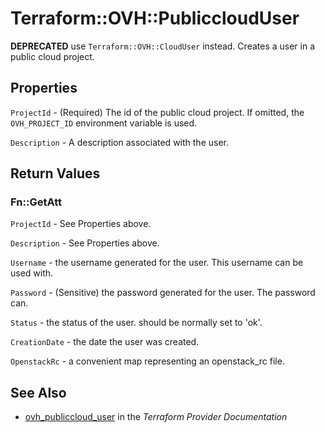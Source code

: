 # Terraform::OVH::PubliccloudUser

__DEPRECATED__ use `Terraform::OVH::CloudUser` instead.
Creates a user in a public cloud project.

## Properties

`ProjectId` - (Required) The id of the public cloud project. If omitted,
the `OVH_PROJECT_ID` environment variable is used.

`Description` - A description associated with the user.


## Return Values

### Fn::GetAtt

`ProjectId` - See Properties above.

`Description` - See Properties above.

`Username` - the username generated for the user. This username can be used with.

`Password` - (Sensitive) the password generated for the user. The password can.

`Status` - the status of the user. should be normally set to 'ok'.

`CreationDate` - the date the user was created.

`OpenstackRc` - a convenient map representing an openstack_rc file.

## See Also

* [ovh_publiccloud_user](https://www.terraform.io/docs/providers/ovh/r/publiccloud_user.html) in the _Terraform Provider Documentation_